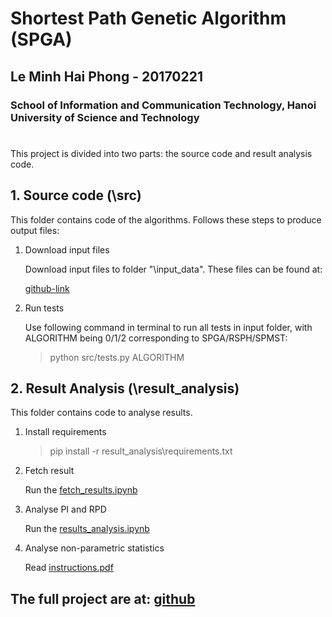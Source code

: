 # Shortest Path Genetic Algorithm (SPGA)

## Le Minh Hai Phong - 20170221

### School of Information and Communication Technology, Hanoi University of Science and Technology

#
This project is divided into two parts: the source code and result analysis code.

## 1. Source code (\src)
This folder contains code of the algorithms. Follows these steps to produce output files:
1. Download input files

    Download input files to folder "\input_data". These files can be found at: 

    [github-link](https://github.com/s34vv1nd/CluSteiner/tree/master/input_data)



2. Run tests

    Use following command in terminal to run all tests in input folder, with ALGORITHM being 0/1/2 corresponding to SPGA/RSPH/SPMST:
    > python src/tests.py ALGORITHM

## 2. Result Analysis (\result_analysis)
This folder contains code to analyse results.
1. Install requirements
    > pip install -r result_analysis\requirements.txt

2. Fetch result

    Run the [fetch_results.ipynb](\result_analysis\fetch_results.ipynb)

3. Analyse PI and RPD

    Run the [results_analysis.ipynb](\result_analysis\results_analysis.ipynb)

4. Analyse non-parametric statistics

    Read [instructions.pdf](\result_analysis\controlTest\instructions.pdf)

## The full project are at: [github](https://github.com/s34vv1nd/CluSteiner)